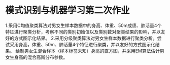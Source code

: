 # 模式识别与机器学习第二次作业
1.采用C均值聚类算法对男女生样本数据中的身高、体重、50m成绩、肺活量4个特征进行聚类分析，考察不同的类别初始值以及类别数对聚类结果的影响，并以友好的方式图示化结果。
2.采用分级聚类算法对男女生样本数据进行聚类分析。尝试采用身高，体重、50m、肺活量4个特征进行聚类，并以友好的方式图示化结果。
绘制男女生混合样本（样本标签未知）身高的直方图，并采用EM算法估计男女生身高的混合高斯分布参数。

